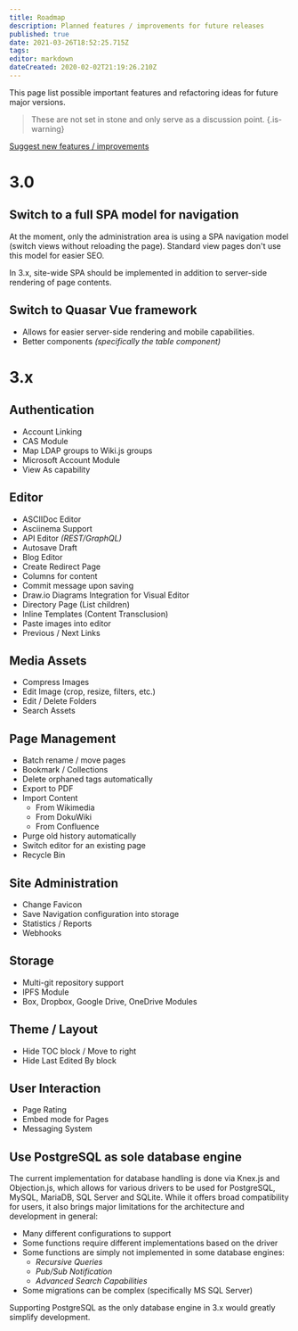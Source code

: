 ```yaml
---
title: Roadmap
description: Planned features / improvements for future releases
published: true
date: 2021-03-26T18:52:25.715Z
tags: 
editor: markdown
dateCreated: 2020-02-02T21:19:26.210Z
---
```


This page list possible important features and refactoring ideas for future major versions.

> These are not set in stone and only serve as a discussion point.
{.is-warning}

[Suggest new features / improvements](https://requarks.canny.io/wiki)

# 3.0

## Switch to a full SPA model for navigation

At the moment, only the administration area is using a SPA navigation model (switch views without reloading the page). Standard view pages don't use this model for easier SEO.

In 3.x, site-wide SPA should be implemented in addition to server-side rendering of page contents.

## Switch to Quasar Vue framework

- Allows for easier server-side rendering and mobile capabilities.
- Better components *(specifically the table component)*

# 3.x

## Authentication
- Account Linking
- CAS Module
- Map LDAP groups to Wiki.js groups
- Microsoft Account Module
- View As capability

## Editor
- ASCIIDoc Editor
- Asciinema Support
- API Editor *(REST/GraphQL)*
- Autosave Draft
- Blog Editor
- Create Redirect Page
- Columns for content
- Commit message upon saving
- Draw&#46;io Diagrams Integration for Visual Editor
- Directory Page (List children)
- Inline Templates (Content Transclusion)
- Paste images into editor
- Previous / Next Links

## Media Assets
- Compress Images
- Edit Image (crop, resize, filters, etc.)
- Edit / Delete Folders
- Search Assets

## Page Management
- Batch rename / move pages
- Bookmark / Collections
- Delete orphaned tags automatically
- Export to PDF
- Import Content
  - From Wikimedia
  - From DokuWiki
  - From Confluence
- Purge old history automatically
- Switch editor for an existing page
- Recycle Bin

## Site Administration
- Change Favicon
- Save Navigation configuration into storage
- Statistics / Reports
- Webhooks

## Storage
- Multi-git repository support
- IPFS Module
- Box, Dropbox, Google Drive, OneDrive Modules

## Theme / Layout
- Hide TOC block / Move to right
- Hide Last Edited By block

## User Interaction
- Page Rating
- Embed mode for Pages
- Messaging System


## Use PostgreSQL as sole database engine

The current implementation for database handling is done via Knex.js and Objection.js, which allows for various drivers to be used for PostgreSQL, MySQL, MariaDB, SQL Server and SQLite. While it offers broad compatibility for users, it also brings major limitations for the architecture and development in general:

- Many different configurations to support
- Some functions require different implementations based on the driver
- Some functions are simply not implemented in some database engines:
	- *Recursive Queries*
  - *Pub/Sub Notification*
  - *Advanced Search Capabilities*
- Some migrations can be complex (specifically MS SQL Server)

Supporting PostgreSQL as the only database engine in 3.x would greatly simplify development.